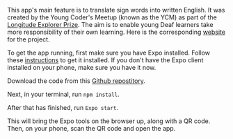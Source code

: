 This app's main feature is to translate sign words into written English. It was created by the Young Coder's Meetup (known as the YCM) as part of the [Longitude Explorer Prize](https://longitudeexplorer.challenges.org/im-a-longitude-explorer-finalist/). The aim is to enable young Deaf learners take more responsibility of their own learning. Here is the corresponding [website](https://youngcodersmeetup3.wixsite.com/website) for the project. 

To get the app running, first make sure you have Expo installed. Follow these [instructions](https://expo.io/learn) to get it installed. If you don't have the Expo client installed on your phone, make sure you have it now.

Download the code from this [Github repostitory](https://github.com/Young-Coders-MeetUp/ycm-sign2word-app).

Next, in your terminal, run `npm install`. 

After that has finished, run `Expo start`. 

This will bring the Expo tools on the browser up, along with a QR code. Then, on your phone, scan the QR code and open the app.